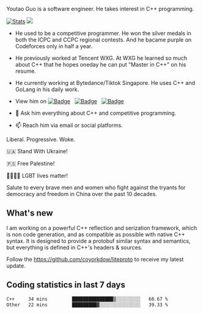 Youtao Guo is a software engineer. He takes interest in C++ programming.

[![Stats](https://github-readme-stats.vercel.app/api?username=coyorkdow&show_icons=true&theme=onedark)](https://github.com/anuraghazra/github-readme-stats)
<img src="https://github-readme-stats.vercel.app/api/top-langs/?username=coyorkdow&theme=dark&layout=compact"/>

- He used to be a competitive programmer. He won the silver medals in both the ICPC and CCPC regional contests. And he bacame purple on Codeforces only in half a year.

- He previously worked at Tencent WXG. At WXG he learned so much about C++ that he hopes oneday he can put "Master in C++" on his resume.

- He currently working at Bytedance/Tiktok Singapore. He uses C++ and GoLang in his daily work.

- View him on [![Badge](https://img.shields.io/badge/Linkedin-0A66C2?style=flat&logo=linkedin&logoColor=white)](https://www.linkedin.com/in/youtaoguo/) &nbsp; [![Badge](https://img.shields.io/badge/StackOverflow-F58025?style=flat&logo=stackoverflow&logoColor=white)](https://stackoverflow.com/users/11139119/youtao-guo) &nbsp; [![Badge](https://cp-logo.vercel.app/codeforces/coyorkdow)](https://codeforces.com/profile/coyorkdow)

- 💬 Ask him everything about C++ and competitive programming.

- 📫 Reach him via email or social platforms.

Liberal. Progressive. Woke.

🇺🇦 Stand With Ukraine!

🇵🇸 Free Palestine!

🏳️‍🌈🏳️‍⚧️ LGBT lives matter!

Salute to every brave men and women who fight against the tryants for democracy and freedom in China over the past 10 decades.

## What's new

I am working on a powerful C++ reflection and serization framework, which is non code generation, and as compatible as possible with native C++ syntax. It is designed to provide a protobuf similar syntax and semantics, but everything is defined in C++'s headers & sources.

Follow the https://github.com/coyorkdow/liteproto to receive my latest update.

## Coding statistics in last 7 days

<!--START_SECTION:waka-->

```txt
C++     34 mins         ███████████████▒░░░░░░░░░   60.67 %
Other   22 mins         █████████▓░░░░░░░░░░░░░░░   39.33 %
```

<!--END_SECTION:waka-->

<!--
**coyorkdow/coyorkdow** is a ✨ _special_ ✨ repository because its `README.md` (this file) appears on your GitHub profile.

Here are some ideas to get you started:

- 🔭 I’m currently working on ...
- 🌱 I’m currently learning ...
- 👯 I’m looking to collaborate on ...
- 🤔 I’m looking for help with ...
- 💬 Ask me about ...
- 📫 How to reach me: ...
- 😄 Pronouns: ...
- ⚡ Fun fact: ...
-->

